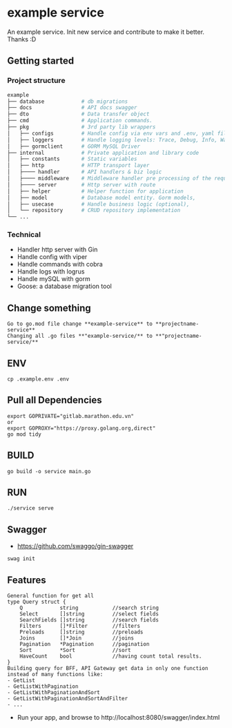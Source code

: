 # example service  

An example service. Init new service and contribute to make it better. Thanks :D 

## Getting started

### Project structure
```bash 
example
├── database            # db migrations
├── docs                # API docs swagger 
├── dto                 # Data transfer object 
├── cmd                 # Application commands.
├── pkg                 # 3rd party lib wrappers 
│   ├── configs         # Handle config via env vars and .env, yaml files.
│   ├── loggers         # Handle logging levels: Trace, Debug, Info, Warning, Error, Fatal and Panic..
│   ├── gormclient      # GORM MySQL Driver
├── internal            # Private application and library code
│   ├── constants       # Static variables 
│   ├── http            # HTTP transport layer
│   ├──── handler       # API handlers & biz logic 
│   ├──── middleware    # Middleware handler pre processing of the request. 
│   ├──── server        # Http server with route 
│   ├── helper          # Helper function for application
│   ├── model           # Database model entity. Gorm models,
│   ├── usecase         # Handle business logic (optional),
│   └── repository      # CRUD repository implementation
└── ...
```

### Technical 
* Handler http server with Gin 
* Handle config with viper
* Handle commands with cobra 
* Handle logs with logrus 
* Handle mySQL with gorm 
* Goose: a database migration tool 

## Change something 
```shell
Go to go.mod file change **example-service** to **projectname-service**
Changing all .go files **"example-service/** to **"projectname-service/**
```

## ENV
```shell
cp .example.env .env  
```

## Pull all Dependencies 
```shell
export GOPRIVATE="gitlab.marathon.edu.vn" 
or 
export GOPROXY="https://proxy.golang.org,direct"
go mod tidy 
```

## BUILD
```shell
go build -o service main.go
```

## RUN
```shell
./service serve 
```
## Swagger 
* https://github.com/swaggo/gin-swagger
```shell
swag init
```

## Features 
```shell 
General function for get all
type Query struct {
	Q            string           //search string
	Select       []string         //select fields
	SearchFields []string         //search fields
	Filters      []*Filter        //filters
	Preloads     []string         //preloads 
	Joins        []*Join          //joins 
	Pagination   *Pagination      //pagination 
	Sort         *Sort            //sort 
	HaveCount    bool             //having count total results.
}
Building query for BFF, API Gateway get data in only one function instead of many functions like: 
- GetList
- GetListWithPagination
- GetListWithPaginationAndSort
- GetListWithPaginationAndSortAndFilter
- ...   
```

* Run your app, and browse to http://localhost:8080/swagger/index.html